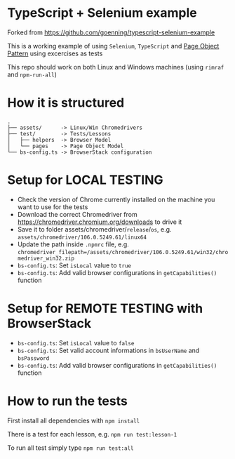 # TypeScript + Selenium example

Forked from https://github.com/goenning/typescript-selenium-example


This is a working example of using `Selenium`, `TypeScript` and [Page Object Pattern](https://martinfowler.com/bliki/PageObject.html) using excercises as tests

This repo should work on both Linux and Windows machines (using `rimraf` and `npm-run-all`)

# How it is structured

```
.
├── assets/      -> Linux/Win Chromedrivers
├── test/        -> Tests/Lessons
│   ├── helpers  -> Browser Model
│   └── pages    -> Page Object Model
└── bs-config.ts -> BrowserStack configuration
```

# Setup for LOCAL TESTING
* Check the version of Chrome currently installed on the machine you want to use for the tests
* Download the correct Chromedriver from https://chromedriver.chromium.org/downloads to drive it
* Save it to folder assets/chromedriver/`release`/`os`, e.g. `assets/chromedriver/106.0.5249.61/linux64`
* Update the path inside `.npmrc` file, e.g. `chromedriver_filepath=/assets/chromedriver/106.0.5249.61/win32/chromedriver_win32.zip`
* `bs-config.ts`: Set `isLocal` value to `true`
* `bs-config.ts`: Add valid browser configurations in `getCapabilities()` function


# Setup for REMOTE TESTING with BrowserStack
* `bs-config.ts`: Set `isLocal` value to `false`
* `bs-config.ts`: Set valid account informations in `bsUserName` and `bsPassword`
* `bs-config.ts`: Add valid browser configurations in `getCapabilities()` function


# How to run the tests
First install all dependencies with `npm install`

There is a test for each lesson, e.g. `npm run test:lesson-1`

To run all test simply type `npm run test:all`